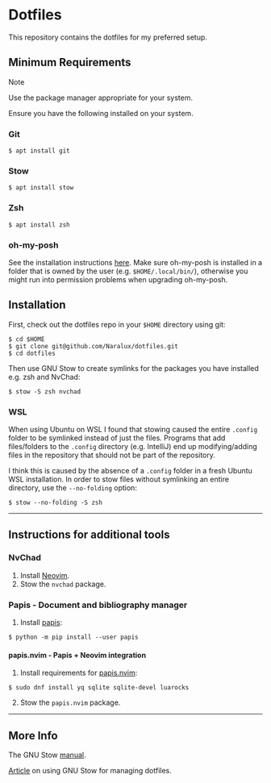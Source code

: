 # Dotfiles

This repository contains the dotfiles for my preferred setup.

## Minimum Requirements

> [!NOTE]
> Use the package manager appropriate for your system.

Ensure you have the following installed on your system.

### Git

```
$ apt install git
```

### Stow

```
$ apt install stow
```

### Zsh

```
$ apt install zsh
```

### oh-my-posh

See the installation instructions [here](https://ohmyposh.dev/). Make sure oh-my-posh is installed in a folder that is owned by the user (e.g. `$HOME/.local/bin/`), otherwise you might run into permission problems when upgrading oh-my-posh.

## Installation

First, check out the dotfiles repo in your `$HOME` directory using git:

```
$ cd $HOME
$ git clone git@github.com/Naralux/dotfiles.git
$ cd dotfiles
```

Then use GNU Stow to create symlinks for the packages you have installed e.g. zsh and NvChad:

```
$ stow -S zsh nvchad
```

### WSL

When using Ubuntu on WSL I found that stowing caused the entire `.config` folder to be symlinked instead of just the files.
Programs that add files/folders to the `.config` directory (e.g. IntelliJ) end up modifying/adding files in the repository that should not be part of the repository.

I think this is caused by the absence of a `.config` folder in a fresh Ubuntu WSL installation. In order to stow files without symlinking an entire directory, use the `--no-folding` option:

```
$ stow --no-folding -S zsh
```

---

## Instructions for additional tools

### NvChad
1. Install [Neovim](https://neovim.io/).
2. Stow the `nvchad` package.

### Papis - Document and bibliography manager
1. Install [papis](https://github.com/papis/papis):

```
$ python -m pip install --user papis
```

#### papis.nvim - Papis + Neovim integration
1. Install requirements for [papis.nvim](https://github.com/jghauser/papis.nvim?tab=readme-ov-file#installation):

```
$ sudo dnf install yq sqlite sqlite-devel luarocks
```

2. Stow the `papis.nvim` package.

---

## More Info

The GNU Stow [manual](https://www.gnu.org/software/stow/manual/stow.html).

[Article](https://brandon.invergo.net/news/2012-05-26-using-gnu-stow-to-manage-your-dotfiles.html) on using GNU Stow for managing dotfiles.
